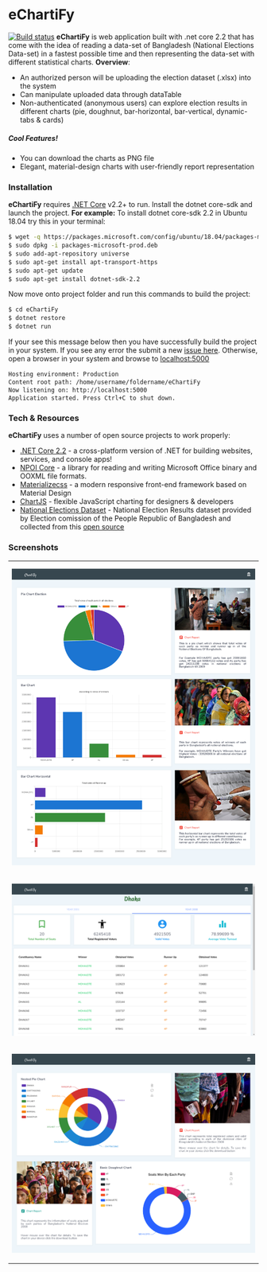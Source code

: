 # eChartiFy

[![Build status](https://ci.appveyor.com/api/projects/status/c2oil2sqns671djd?svg=true)](https://ci.appveyor.com/project/shunjid/echartify)
**eChartiFy** is web application built with .net core 2.2 that has come with the idea of reading a data-set of Bangladesh (National Elections Data-set) in a fastest possible time and then representing the data-set with different statistical charts. **Overview**:

  - An authorized person will be uploading the election dataset (.xlsx) into the system 
  - Can manipulate uploaded data through dataTable
  - Non-authenticated (anonymous users) can explore election results in different charts (pie, doughnut, bar-horizontal, bar-vertical, dynamic-tabs & cards)
 
##### Cool Features!

  - You can download the charts as PNG file
  - Elegant, material-design charts with user-friendly report representation 

### Installation

 **eChartiFy** requires [.NET Core](https://dotnet.microsoft.com/download) v2.2+ to run. Install the dotnet core-sdk and launch the project. **For example:** 
 To install dotnet core-sdk 2.2 in Ubuntu 18.04 try this in your terminal:

```sh
$ wget -q https://packages.microsoft.com/config/ubuntu/18.04/packages-microsoft-prod.deb
$ sudo dpkg -i packages-microsoft-prod.deb
$ sudo add-apt-repository universe
$ sudo apt-get install apt-transport-https
$ sudo apt-get update
$ sudo apt-get install dotnet-sdk-2.2
```

Now move onto project folder and run this commands to build the project:
```sh
$ cd eChartiFy
$ dotnet restore
$ dotnet run
```
If your see this message below then you have successfully build the project in your system. If you see any error the submit a new [issue here](https://github.com/TeamTigers-IT/eChartiFy/issues). Otherwise, open a browser in your system and browse to [localhost:5000](localhost:5000)
```
Hosting environment: Production
Content root path: /home/username/foldername/eChartiFy
Now listening on: http://localhost:5000
Application started. Press Ctrl+C to shut down.
```

### Tech & Resources

**eChartiFy** uses a number of open source projects to work properly:

* [.NET Core 2.2](https://dotnet.microsoft.com/learn/dotnet/hello-world-tutorial/intro) - a cross-platform version of .NET for building websites, services, and console apps!
* [NPOI Core](https://www.nuget.org/packages/DotNetCore.NPOI/) - a library for reading and writing Microsoft Office binary and OOXML file formats.
* [Materializecss](https://materializecss.com) - a modern responsive front-end framework based on Material Design
* [ChartJS](https://www.chartjs.org/) -  flexible JavaScript charting for designers & developers
* [National Elections Dataset](http://www.ecs.gov.bd/page/election-results) -  National Election Results dataset provided by Election comission of the People Republic of Bangladesh and collected from this [open source](https://github.com/mbaldassaro/bangladeshelectiondata)

### Screenshots

<table>
    <tr>
        <td align="center">
        <p align="center">
        <img src="https://github.com/TeamTigers-IT/eChartiFy/blob/master/wwwroot/img/screenshots/combined.png" width="600" />
        </p>
        </td>
    </tr>
    <tr>
        <td align="center">
        <p align="center">
        <img src="https://github.com/TeamTigers-IT/eChartiFy/blob/master/wwwroot/img/screenshots/districtWise.png" width="600" />
        </p>
        </td>
  </tr>
  <tr>
        <td align="center">
        <p align="center">
        <img src="https://github.com/TeamTigers-IT/eChartiFy/blob/master/wwwroot/img/screenshots/yearly.png" width="600" />
        </p>
        </td>
  </tr>

</table>
